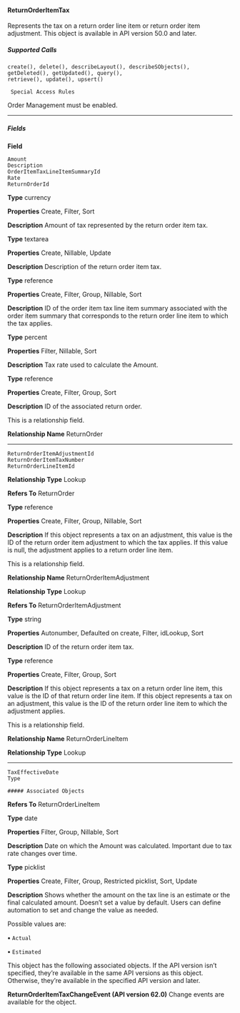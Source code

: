 #### ReturnOrderItemTax

Represents the tax on a return order line item or return order item adjustment. This object is available in API version 50.0 and later.

##### Supported Calls
```
create(), delete(), describeLayout(), describeSObjects(), getDeleted(), getUpdated(), query(),
retrieve(), update(), upsert()

 Special Access Rules

```
Order Management must be enabled.


-----

##### Fields

**Field**
```
Amount
Description
OrderItemTaxLineItemSummaryId
Rate
ReturnOrderId

```

**Type**
currency

**Properties**
Create, Filter, Sort

**Description**
Amount of tax represented by the return order item tax.

**Type**
textarea

**Properties**
Create, Nillable, Update

**Description**
Description of the return order item tax.

**Type**
reference

**Properties**
Create, Filter, Group, Nillable, Sort

**Description**
ID of the order item tax line item summary associated with the order item summary that
corresponds to the return order line item to which the tax applies.

**Type**
percent

**Properties**
Filter, Nillable, Sort

**Description**
Tax rate used to calculate the Amount.

**Type**
reference

**Properties**
Create, Filter, Group, Sort

**Description**
ID of the associated return order.

This is a relationship field.

**Relationship Name**
ReturnOrder


-----

```
ReturnOrderItemAdjustmentId
ReturnOrderItemTaxNumber
ReturnOrderLineItemId

```

**Relationship Type**
Lookup

**Refers To**
ReturnOrder

**Type**
reference

**Properties**
Create, Filter, Group, Nillable, Sort

**Description**
If this object represents a tax on an adjustment, this value is the ID of the return order item
adjustment to which the tax applies. If this value is null, the adjustment applies to a return
order line item.

This is a relationship field.

**Relationship Name**
ReturnOrderItemAdjustment

**Relationship Type**
Lookup

**Refers To**
ReturnOrderItemAdjustment

**Type**
string

**Properties**
Autonumber, Defaulted on create, Filter, idLookup, Sort

**Description**
ID of the return order item tax.

**Type**
reference

**Properties**
Create, Filter, Group, Sort

**Description**
If this object represents a tax on a return order line item, this value is the ID of that return
order line item. If this object represents a tax on an adjustment, this value is the ID of the
return order line item to which the adjustment applies.

This is a relationship field.

**Relationship Name**
ReturnOrderLineItem

**Relationship Type**
Lookup


-----

```
TaxEffectiveDate
Type

##### Associated Objects

```

**Refers To**
ReturnOrderLineItem

**Type**
date

**Properties**
Filter, Group, Nillable, Sort

**Description**
Date on which the Amount was calculated. Important due to tax rate changes over time.

**Type**
picklist

**Properties**
Create, Filter, Group, Restricted picklist, Sort, Update

**Description**
Shows whether the amount on the tax line is an estimate or the final calculated amount.
Doesn’t set a value by default. Users can define automation to set and change the value as
needed.

Possible values are:

**•** `Actual`

**•** `Estimated`


This object has the following associated objects. If the API version isn’t specified, they’re available in the same API versions as this object.
Otherwise, they’re available in the specified API version and later.

**ReturnOrderItemTaxChangeEvent (API version 62.0)**
Change events are available for the object.

